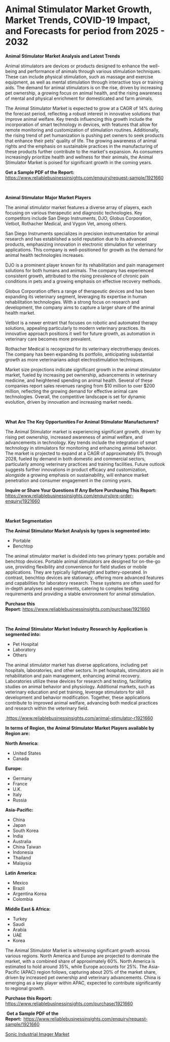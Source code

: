 <p><h1>Animal Stimulator Market Growth, Market Trends, COVID-19 Impact, and Forecasts for period from 2025 - 2032</h1></p><p><strong>Animal Stimulator Market Analysis and Latest Trends</strong></p>
<p><p>Animal stimulators are devices or products designed to enhance the well-being and performance of animals through various stimulation techniques. These can include physical stimulation, such as massage and exercise equipment, as well as mental stimulation through interactive toys or training aids. The demand for animal stimulators is on the rise, driven by increasing pet ownership, a growing focus on animal health, and the rising awareness of mental and physical enrichment for domesticated and farm animals.</p><p>The Animal Stimulator Market is expected to grow at a CAGR of 14% during the forecast period, reflecting a robust interest in innovative solutions that improve animal welfare. Key trends influencing this growth include the incorporation of smart technology in devices, with features that allow for remote monitoring and customization of stimulation routines. Additionally, the rising trend of pet humanization is pushing pet owners to seek products that enhance their pets' quality of life. The growing awareness of animal rights and the emphasis on sustainable practices in the manufacturing of these products further contribute to the market's expansion. As consumers increasingly prioritize health and wellness for their animals, the Animal Stimulator Market is poised for significant growth in the coming years.</p></p>
<p><strong>Get a Sample PDF of the Report:&nbsp;</strong> <a href="https://www.reliablebusinessinsights.com/enquiry/request-sample/1921660?utm_campaign=2440&utm_medium=2&utm_source=Github&utm_content=ia&utm_term=10042025&utm_id=animal-stimulator">https://www.reliablebusinessinsights.com/enquiry/request-sample/1921660</a></p>
<p>&nbsp;</p>
<p><strong>Animal Stimulator Major Market Players</strong></p>
<p><p>The animal stimulator market features a diverse array of players, each focusing on various therapeutic and diagnostic technologies. Key competitors include San Diego Instruments, DJO, Globus Corporation, Vetbot, Rothacher Medical, and Vygon Vet, among others.</p><p>San Diego Instruments specializes in precision instrumentation for animal research and has established a solid reputation due to its advanced products, emphasizing innovation in electronic stimulation for veterinary applications. This company is well-positioned for growth as the demand for animal health technologies increases.</p><p>DJO is a prominent player known for its rehabilitation and pain management solutions for both humans and animals. The company has experienced consistent growth, attributed to the rising prevalence of chronic pain conditions in pets and a growing emphasis on effective recovery methods.</p><p>Globus Corporation offers a range of therapeutic devices and has been expanding its veterinary segment, leveraging its expertise in human rehabilitation technologies. With a strong focus on research and development, the company aims to capture a larger share of the animal health market.</p><p>Vetbot is a newer entrant that focuses on robotic and automated therapy solutions, appealing particularly to modern veterinary practices. Its innovative approach positions it well for future growth, as automation in veterinary care becomes more prevalent.</p><p>Rothacher Medical is recognized for its veterinary electrotherapy devices. The company has been expanding its portfolio, anticipating substantial growth as more veterinarians adopt electrostimulation techniques.</p><p>Market size projections indicate significant growth in the animal stimulator market, fueled by increasing pet ownership, advancements in veterinary medicine, and heightened spending on animal health. Several of these companies report sales revenues ranging from $10 million to over $200 million, reflecting the growing demand for effective animal care technologies. Overall, the competitive landscape is set for dynamic evolution, driven by innovation and increasing market needs.</p></p>
<p>&nbsp;</p>
<p><strong>What Are The Key Opportunities For Animal Stimulator Manufacturers?</strong></p>
<p><p>The Animal Stimulator market is experiencing significant growth, driven by rising pet ownership, increased awareness of animal welfare, and advancements in technology. Key trends include the integration of smart technology in stimulators for monitoring and enhancing animal behavior. The market is projected to expand at a CAGR of approximately 8% through 2028, fueled by demand in both domestic and commercial sectors, particularly among veterinary practices and training facilities. Future outlook suggests further innovations in product efficacy and customization, alongside a growing emphasis on sustainability, will enhance market penetration and consumer engagement in the coming years.</p></p>
<p><strong>Inquire or Share Your Questions If Any Before Purchasing This Report:</strong> <a href="https://www.reliablebusinessinsights.com/enquiry/pre-order-enquiry/1921660?utm_campaign=2440&utm_medium=2&utm_source=Github&utm_content=ia&utm_term=10042025&utm_id=animal-stimulator">https://www.reliablebusinessinsights.com/enquiry/pre-order-enquiry/1921660</a></p>
<p>&nbsp;</p>
<p><strong>Market Segmentation</strong></p>
<p><strong>The Animal Stimulator Market Analysis by types is segmented into:</strong></p>
<p><ul><li>Portable</li><li>Benchtop</li></ul></p>
<p><p>The animal stimulator market is divided into two primary types: portable and benchtop devices. Portable animal stimulators are designed for on-the-go use, providing flexibility and convenience for field studies or mobile applications. They are typically lightweight and battery-operated. In contrast, benchtop devices are stationary, offering more advanced features and capabilities for laboratory research. These systems are often used for in-depth analyses and experiments, catering to complex testing requirements and providing a stable environment for animal stimulation.</p></p>
<p><strong>Purchase this Report:&nbsp;</strong><a href="https://www.reliablebusinessinsights.com/purchase/1921660?utm_campaign=2440&utm_medium=2&utm_source=Github&utm_content=ia&utm_term=10042025&utm_id=animal-stimulator">https://www.reliablebusinessinsights.com/purchase/1921660</a></p>
<p>&nbsp;</p>
<p><strong>The Animal Stimulator Market Industry Research by Application is segmented into:</strong></p>
<p><ul><li>Pet Hospital</li><li>Laboratory</li><li>Others</li></ul></p>
<p><p>The animal stimulator market has diverse applications, including pet hospitals, laboratories, and other sectors. In pet hospitals, stimulators aid in rehabilitation and pain management, enhancing animal recovery. Laboratories utilize these devices for research and testing, facilitating studies on animal behavior and physiology. Additional markets, such as veterinary education and pet training, leverage stimulators for skill development and behavior modification. Together, these applications contribute to improved animal welfare, advancing both medical practices and research within the veterinary field.</p></p>
<p><a href="https://www.reliablebusinessinsights.com/animal-stimulator-r1921660?utm_campaign=2440&utm_medium=2&utm_source=Github&utm_content=ia&utm_term=10042025&utm_id=animal-stimulator">&nbsp;https://www.reliablebusinessinsights.com/animal-stimulator-r1921660</a></p>
<p><strong>In terms of Region, the Animal Stimulator Market Players available by Region are:</strong></p>
<p>
    <p> <strong> North America: </strong>
        <ul>
            <li>United States</li>
            <li>Canada</li>
        </ul>
        </p> 
    <p> <strong> Europe: </strong>
        <ul>
            <li>Germany</li>
            <li>France</li>
            <li>U.K.</li>
            <li>Italy</li>
            <li>Russia</li>
        </ul>
        </p> 
    <p> <strong> Asia-Pacific: </strong>
        <ul>
            <li>China</li>
            <li>Japan</li>
            <li>South Korea</li>
            <li>India</li>
            <li>Australia</li>
            <li>China Taiwan</li>
            <li>Indonesia</li>
            <li>Thailand</li>
            <li>Malaysia</li>
        </ul>
        </p> 
    <p> <strong> Latin America: </strong>
        <ul>
            <li>Mexico</li>
            <li>Brazil</li>
            <li>Argentina Korea</li>
            <li>Colombia</li>
        </ul>
        </p> 
    <p> <strong> Middle East & Africa: </strong>
        <ul>
            <li>Turkey</li>
            <li>Saudi</li>
            <li>Arabia</li>
            <li>UAE</li>
            <li>Korea</li>
        </ul>
    </p>
    </p>
<p><p>The Animal Stimulator Market is witnessing significant growth across various regions. North America and Europe are projected to dominate the market, with a combined share of approximately 60%. North America is estimated to hold around 35%, while Europe accounts for 25%. The Asia-Pacific (APAC) region follows, capturing about 20% of the market share, driven by increased pet ownership and veterinary advancements. China is emerging as a key player within APAC, expected to contribute significantly to regional growth.</p></p>
<p><strong>Purchase this Report: </strong><a href="https://www.reliablebusinessinsights.com/purchase/1921660?utm_campaign=2440&utm_medium=2&utm_source=Github&utm_content=ia&utm_term=10042025&utm_id=animal-stimulator">https://www.reliablebusinessinsights.com/purchase/1921660</a></p>
<p>&nbsp;<strong>Get a Sample PDF of the Report:&nbsp;&nbsp;</strong><a href="https://www.reliablebusinessinsights.com/enquiry/request-sample/1921660?utm_campaign=2440&utm_medium=2&utm_source=Github&utm_content=ia&utm_term=10042025&utm_id=animal-stimulator">https://www.reliablebusinessinsights.com/enquiry/request-sample/1921660</a></p>
<p><strong></strong></p>
<p><p><a href="https://github.com/aaryaheron0c/Market-Research-Report-List-1/blob/main/sonic-industrial-imager-market.md?utm_campaign=2440&utm_medium=2&utm_source=Github&utm_content=ia&utm_term=10042025&utm_id=animal-stimulator">Sonic Industrial Imager Market</a></p></p>